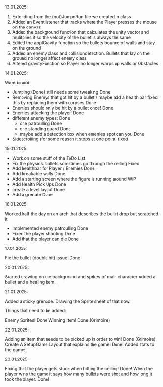 13.01.2025:

1) Extending from the (not)JumpnRun file we created in class
2) Added an Eventlistener that tracks where the Player presses the mouse on the canvas
3) Added the background function that calculates the unity vector and mulitplies it so the velocity of
   the bullet is always the same
4) Edited the applGravity function so the bullets bounce of walls and stay on the ground
5) Added an enemy class and collisiondetection. Bullets that lay on the ground no longer affect enemy
   class
6) Altered gravityFunction so Player no longer warps up walls or Obstacles

14.01.2025:

Want to add: 
- Jumping (Done) still needs some tweaking                                    Done
- Removing Enemys that got hit by a bullet / maybe add a health bar
        fixed this by replacing them with corpses                              Done
- Enemies should only be hit by a bullet once!                                 Done
- Enemies attacking the player!                                              Done 
- different enemy types:                                                      Done
   - one patroulling                                                         Done
   - one standing guard                                                      Done
   - maybe add a detection box when emenies spot can you                     Done
- Sidescrolling (for some reason it stops at one point)                     fixed

15.01.2025:

- Work on some stuff of the ToDo List                                       
- Fix the physics. bullets sometimes go through the ceiling                  Fixed
- Add healthbar for Player / Enemies                                          Done
- Add breakable walls                                                       Done
- Add a starting screen where the figure is running around                  WiP
- Add Health Pick Ups                                                      Done
- create a level layout                                                   Done
- Add a grenate                                                             Done

16.01.2025:

Worked half the day on an arch that describes the bullet drop but scratched it
- Implemented enemy patroulling                                                Done
- Fixed the player shooting                                                     Done
- Add that the player can die                                                  Done

17.01.2025:

Fix the bullet (double hit) issue!                                    Done

20.01.2025:

Started drawing on the background and sprites of main character
Added a bullet and a healing item.

21.01.2025:

Added a sticky grenade. Drawing the Sprite sheet of that now.

Things that need to be added:

Enemy Sprites!                                                         Done
Winning Item!                                                         Done (Grimoire)


22.01.2025:

Adding an item that needs to be picked up in order to win!            Done (Grimoire)
Create A SetupGame Layout that explains the game!                     Done!
Added stats to the game:

23.01.2025:

Fixing that the player gets stuck when hitting the ceiling!           Done!
When the player wins the game it says how many bullets were shot
and how long it took the player.                                      Done!
